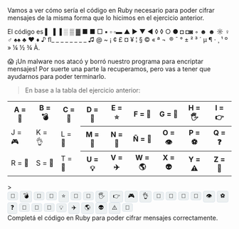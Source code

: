 Vamos a ver cómo sería el código en Ruby necesario para poder cifrar mensajes de la misma forma que lo hicimos en el ejercicio anterior. 

El código es  ▌ ▐ ▐ ░ ▒ ▓ ■ ■ □ ▪ ▫ ▫▬ ▲ ► ▼ ◄ ◊ ◊ ○ ● ◘ ◘◙ ◦  ☻ ☻ ☼ ♀ ♂ ♠♠ ♣ ♥ ♦ ♪ ﬂ_ _ _ _ _ _ _ _ ♫  @ ~ ¡ ¢ £ ¤ ¥ ¦ § © « ª ¬ ­ ® ¯ ° ± ² ³ ´ µ ¶ · ¸ ¹ º » ¼ ½ ¾ À.

:scream: ¡Un malware nos atacó y borró nuestro programa para encriptar mensajes! Por suerte una parte la recuperamos, pero vas a tener que ayudarnos para poder terminarlo.

> En base a la tabla del ejercicio anterior:
<table class="table table-bordered">
  <tr>
    <th>A = 💜️️️</th>
    <th>B = 💣</th> 
    <th>C = 🌵</th>
    <th>D = 🎲</th>
    <th>E = ⭐</th>
    <th>F = 👻</th>
    <th>G = 🍄</th>
    <th>H = 🖐️</th>
    <th>I = 👉</th>
  </tr>
  <tr>
    <td>J = 🎮</td>
    <td>K = 👌</td> 
    <td>L = 🔎</td>
    <th>M = 🎵</th>
    <th>N = 🐷</th>
    <th>Ñ = 🌈</th>
    <th>O = 👁️</th>
    <th>P = ⚽</th>
    <th>Q = ❓</th>
  </tr>
  <tr>
    <td>R = 🤖</td>
    <td>S = 🍉</td> 
    <td>T = 🎹</td>
    <th>U = 💡</th>
    <th>V = ✈️</th>
    <th>W = 🌎</th>
    <th>X = 👽</th>
    <th>Y = ⚠️</th>
    <th>Z = 🍎</th>
  </tr>
</table>
>
<div class="btn-group" role="group" aria-label="Emojis">
  <button type="button" class="btn btn-secondary emoji-button" onclick="writeEmoji('💜️')">💜️</button>
  <button type="button" class="btn btn-secondary emoji-button" onclick="writeEmoji('💣')">💣</button>
  <button type="button" class="btn btn-secondary emoji-button" onclick="writeEmoji('🌵')">🌵</button>
  <button type="button" class="btn btn-secondary emoji-button" onclick="writeEmoji('🎲')">🎲</button>
  <button type="button" class="btn btn-secondary emoji-button" onclick="writeEmoji('⭐')">⭐</button>
  <button type="button" class="btn btn-secondary emoji-button" onclick="writeEmoji('👻')">👻</button>
  <button type="button" class="btn btn-secondary emoji-button" onclick="writeEmoji('🍄')">🍄</button>
  <button type="button" class="btn btn-secondary emoji-button" onclick="writeEmoji('🖐️')">🖐️</button>
  <button type="button" class="btn btn-secondary emoji-button" onclick="writeEmoji('👉')">👉</button>
  <button type="button" class="btn btn-secondary emoji-button" onclick="writeEmoji('🎮')">🎮</button>
  <button type="button" class="btn btn-secondary emoji-button" onclick="writeEmoji('👌')">👌</button>
  <button type="button" class="btn btn-secondary emoji-button" onclick="writeEmoji('🔎')">🔎</button>
  <button type="button" class="btn btn-secondary emoji-button" onclick="writeEmoji('🎵')">🎵</button>
  <button type="button" class="btn btn-secondary emoji-button" onclick="writeEmoji('🐷')">🐷</button>
  <button type="button" class="btn btn-secondary emoji-button" onclick="writeEmoji('🌈')">🌈</button>
  <button type="button" class="btn btn-secondary emoji-button" onclick="writeEmoji('👁️')">👁️</button>
  <button type="button" class="btn btn-secondary emoji-button" onclick="writeEmoji('⚽')">⚽</button>
  <button type="button" class="btn btn-secondary emoji-button" onclick="writeEmoji('❓')">❓</button>
  <button type="button" class="btn btn-secondary emoji-button" onclick="writeEmoji('🤖')">🤖</button>
  <button type="button" class="btn btn-secondary emoji-button" onclick="writeEmoji('🍉')">🍉</button>
  <button type="button" class="btn btn-secondary emoji-button" onclick="writeEmoji('🎹')">🎹</button>
  <button type="button" class="btn btn-secondary emoji-button" onclick="writeEmoji('💡')">💡</button>
  <button type="button" class="btn btn-secondary emoji-button" onclick="writeEmoji('✈️')">✈️</button>
  <button type="button" class="btn btn-secondary emoji-button" onclick="writeEmoji('🌎')">🌎</button>
  <button type="button" class="btn btn-secondary emoji-button" onclick="writeEmoji('👽')">👽</button>
  <button type="button" class="btn btn-secondary emoji-button" onclick="writeEmoji('⚠️')">⚠️</button>
  <button type="button" class="btn btn-secondary emoji-button" onclick="writeEmoji('🍎')">🍎</button>
</div>
Completá el código en Ruby para poder cifrar mensajes correctamente.

<script>
  function writeEmoji(emoji) {
    var doc = mumuki.page.editors[0].getDoc();
    var cursor = doc.getCursor();
    doc.replaceRange(emoji, cursor);
  }
</script>

<style>
  .emoji-button {
    background-color: #ecf0f1;
    border: 1px solid #dce4ec;
    border-radius: 4px;
  }
  
  .emoji-button:focus {
    outline-color: #0B456D;
  }
</style>





